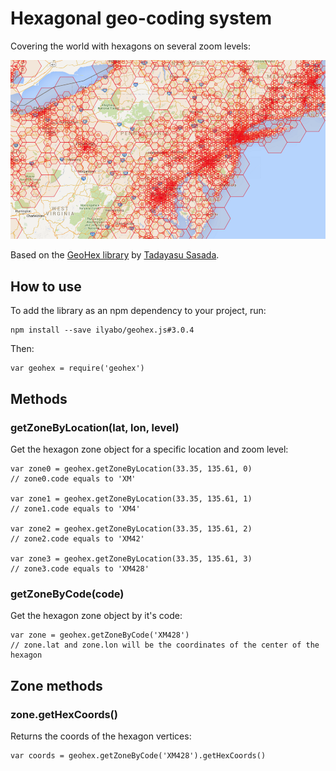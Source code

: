 # Hexagonal geo-coding system

Covering the world with hexagons on several zoom levels:
    
![example](doc/east-coast.png)



Based on the [GeoHex library](http://www.geohex.org/) by [Tadayasu Sasada](https://twitter.com/sa2da).


## How to use

To add the library as an npm dependency to your project, run:

    npm install --save ilyabo/geohex.js#3.0.4
    

Then:

    var geohex = require('geohex')
    
    
## Methods

 
### getZoneByLocation(lat, lon, level)

Get the hexagon zone object for a specific location and zoom level: 
    
    
    var zone0 = geohex.getZoneByLocation(33.35, 135.61, 0)
    // zone0.code equals to 'XM'
    
    var zone1 = geohex.getZoneByLocation(33.35, 135.61, 1)
    // zone1.code equals to 'XM4'
          
    var zone2 = geohex.getZoneByLocation(33.35, 135.61, 2)
    // zone2.code equals to 'XM42'
      
    var zone3 = geohex.getZoneByLocation(33.35, 135.61, 3)
    // zone3.code equals to 'XM428'
  
  
### getZoneByCode(code)  

Get the hexagon zone object by it's code:
        
    var zone = geohex.getZoneByCode('XM428')
    // zone.lat and zone.lon will be the coordinates of the center of the hexagon
        
        
        
## Zone methods
        
### zone.getHexCoords()
       
Returns the coords of the hexagon vertices:
        
    var coords = geohex.getZoneByCode('XM428').getHexCoords()
